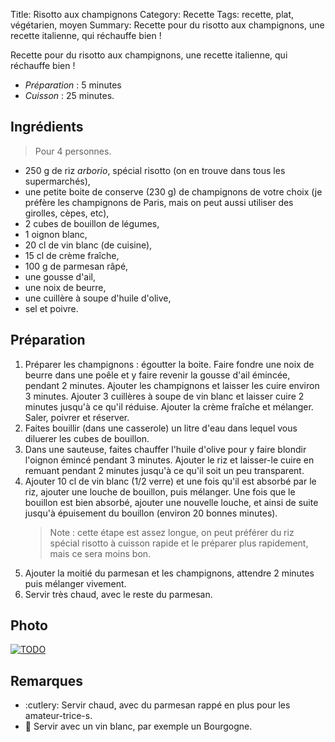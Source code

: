 Title: Risotto aux champignons
Category: Recette
Tags: recette, plat, végétarien, moyen
Summary: Recette pour du risotto aux champignons, une recette italienne, qui réchauffe bien !

Recette pour du risotto aux champignons, une recette italienne, qui réchauffe bien !

- *Préparation* : 5 minutes
- *Cuisson* : 25 minutes.

## Ingrédients
> Pour 4 personnes.

- 250 g de riz *arborio*, spécial risotto (on en trouve dans tous les supermarchés),
- une petite boite de conserve (230 g) de champignons de votre choix (je préfère les champignons de Paris, mais on peut aussi utiliser des girolles, cèpes, etc),
- 2 cubes de bouillon de légumes,
- 1 oignon blanc,
- 20 cl de vin blanc (de cuisine),
- 15 cl de crème fraîche,
- 100 g de parmesan râpé,
- une gousse d'ail,
- une noix de beurre,
- une cuillère à soupe d'huile d'olive,
- sel et poivre.

## Préparation
1. Préparer les champignons : égoutter la boite. Faire fondre une noix de beurre dans une poêle et y faire revenir la gousse d'ail émincée, pendant 2 minutes. Ajouter les champignons et laisser les cuire environ 3 minutes. Ajouter 3 cuillères à soupe de vin blanc et laisser cuire 2 minutes jusqu'à ce qu'il réduise. Ajouter la crème fraîche et mélanger. Saler, poivrer et réserver.
2. Faites bouillir (dans une casserole) un litre d'eau dans lequel vous diluerer les cubes de bouillon.
3. Dans une sauteuse, faites chauffer l'huile d'olive pour y faire blondir l'oignon émincé pendant 3 minutes. Ajouter le riz et laisser-le cuire en remuant pendant 2 minutes jusqu'à ce qu'il soit un peu transparent.
4. Ajouter 10 cl de vin blanc (1/2 verre) et une fois qu'il est absorbé par le riz, ajouter une louche de bouillon, puis mélanger. Une fois que le bouillon est bien absorbé, ajouter une nouvelle louche, et ainsi de suite jusqu'à épuisement du bouillon (environ 20 bonnes minutes).
    > Note : cette étape est assez longue, on peut préférer du riz spécial risotto à cuisson rapide et le préparer plus rapidement, mais ce sera moins bon.
5. Ajouter la moitié du parmesan et les champignons, attendre 2 minutes puis mélanger vivement.
6. Servir très chaud, avec le reste du parmesan.

## Photo
[![TODO]({filename}images/blank.png)](#)

## Remarques
- :cutlery: Servir chaud, avec du parmesan rappé en plus pour les amateur-trice-s.
- :wine_glass: Servir avec un vin blanc, par exemple un Bourgogne.
